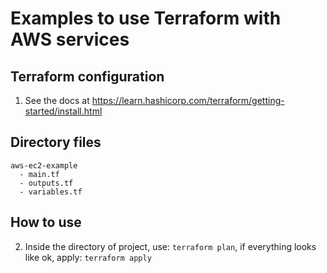 # Examples to use Terraform with AWS services

## Terraform configuration

1. See the docs at https://learn.hashicorp.com/terraform/getting-started/install.html


## Directory files
```
aws-ec2-example
  - main.tf
  - outputs.tf 
  - variables.tf 
```

## How to use

2. Inside the directory of project, use: `terraform plan`, if everything looks like ok, apply: `terraform apply`
